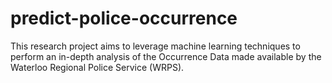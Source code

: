# predict-police-occurrence
This research project aims to leverage machine learning techniques to perform an in-depth analysis of the Occurrence Data made available by the Waterloo Regional Police Service (WRPS).
